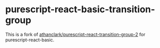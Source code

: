 # purescript-react-basic-transition-group

This is a fork of
[athanclark/purescript-react-transition-group-2](https://github.com/athanclark/purescript-react-transition-group-2)
for purescript-react-basic.
